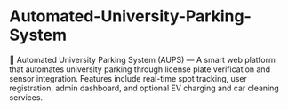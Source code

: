 # Automated-University-Parking-System
🚗 Automated University Parking System (AUPS) — A smart web platform that automates university parking through license plate verification and sensor integration. Features include real-time spot tracking, user registration, admin dashboard, and optional EV charging and car cleaning services.
